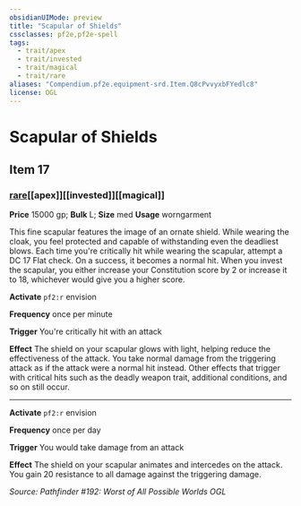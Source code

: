```yaml
---
obsidianUIMode: preview
title: "Scapular of Shields"
cssclasses: pf2e,pf2e-spell
tags:
  - trait/apex
  - trait/invested
  - trait/magical
  - trait/rare
aliases: "Compendium.pf2e.equipment-srd.Item.Q8cPvvyxbFYedlc8"
license: OGL
---
```

# Scapular of Shields
## Item 17
### [rare](rare "Rare Rarity Trait")[[apex]][[invested]][[magical]]


**Price** 15000 gp; 
**Bulk** L; **Size** med
**Usage** worngarment

This fine scapular features the image of an ornate shield. While wearing the cloak, you feel protected and capable of withstanding even the deadliest blows. Each time you're critically hit while wearing the scapular, attempt a DC 17 Flat check. On a success, it becomes a normal hit. When you invest the scapular, you either increase your Constitution score by 2 or increase it to 18, whichever would give you a higher score.

**Activate** `pf2:r` envision

**Frequency** once per minute

**Trigger** You're critically hit with an attack

**Effect** The shield on your scapular glows with light, helping reduce the effectiveness of the attack. You take normal damage from the triggering attack as if the attack were a normal hit instead. Other effects that trigger with critical hits such as the deadly weapon trait, additional conditions, and so on still occur.

* * *

**Activate** `pf2:r` envision

**Frequency** once per day

**Trigger** You would take damage from an attack

**Effect** The shield on your scapular animates and intercedes on the attack. You gain 20 resistance to all damage against the triggering damage.

*Source: Pathfinder #192: Worst of All Possible Worlds*
*OGL*
